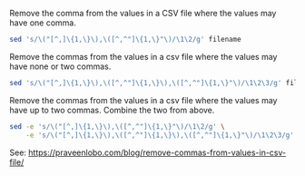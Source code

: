 Remove the comma from the values in a CSV file where the values may have one comma.

```sh
sed 's/\("[^,]\{1,\}\),\([^,^"]\{1,\}"\)/\1\2/g' filename
```

Remove the commas from the values in a csv file where the values may have none or two commas.

```sh
sed 's/\("[^,]\{1,\}\),\([^,^"]\{1,\}\),\([^,^"]\{1,\}"\)/\1\2\3/g' filename
```

Remove the commas from the values in a csv file where the values may have up to two commas. Combine the two from above.

```sh
sed -e 's/\("[^,]\{1,\}\),\([^,^"]\{1,\}"\)/\1\2/g' \
    -e 's/\("[^,]\{1,\}\),\([^,^"]\{1,\}\),\([^,^"]\{1,\}"\)/\1\2\3/g' filename
```

See: https://praveenlobo.com/blog/remove-commas-from-values-in-csv-file/
